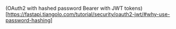 (OAuth2 with hashed password Bearer with JWT tokens)[https://fastapi.tiangolo.com/tutorial/security/oauth2-jwt/#why-use-password-hashing]
